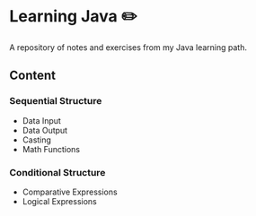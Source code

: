 # Learning Java :pencil2:
A repository of notes and exercises from my Java learning path.

## Content

### Sequential Structure
- Data Input
- Data Output
- Casting
- Math Functions

### Conditional Structure
- Comparative Expressions
- Logical Expressions
